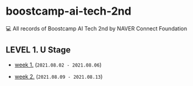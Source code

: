 # boostcamp-ai-tech-2nd

💻 All records of Boostcamp AI Tech 2nd by NAVER Connect Foundation

## LEVEL 1. U Stage

- [week 1.](https://github.com/jinhan814/boostcamp-ai-tech-2nd/blob/main/level-1-u-stage/week1.md) (`2021.08.02 - 2021.08.06`)

- [week 2.](https://github.com/jinhan814/boostcamp-ai-tech-2nd/blob/main/level-1-u-stage/week2.md) (`2021.08.09 - 2021.08.13`)